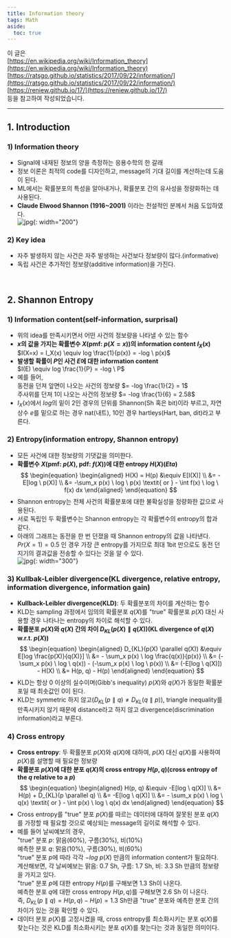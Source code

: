 ```yaml
---
title: Information theory
tags: Math
aside:
  toc: true
---
```


이 글은 <br>
[https://en.wikipedia.org/wiki/Information_theory](https://en.wikipedia.org/wiki/Information_theory) <br>
[https://ratsgo.github.io/statistics/2017/09/22/information/](https://ratsgo.github.io/statistics/2017/09/22/information/) <br>
[https://reniew.github.io/17/](https://reniew.github.io/17/) <br>
등을 참고하여 작성되었습니다.

<!--more-->

---

## 1. Introduction
### 1) Information theory
- Signal에 내재된 정보의 양을 측정하는 응용수학의 한 갈래
- 정보 이론은 최적의 code를 디자인하고, message의 기대 길이를 계산하는데 도움이 된다.
- ML에서는 확률분포의 특성을 알아내거나, 확률분포 간의 유사성을 정량화하는 데 사용된다.
- **Claude Elwood Shannon (1916~2001)** 이라는 전설적인 분께서 처음 도입하였다. <br>
![jpg](https://media.newyorker.com/photos/5909765cc14b3c606c1089f4/master/w_1023,c_limit/Roberts-Claude-Shannon.jpg){: width="200"}

### 2) Key idea
- 자주 발생하지 않는 사건은 자주 발생하는 사건보다 정보량이 많다.(informative)
- 독립 사건은 추가적인 정보량(additive information)을 가진다.

<br>

## 2. Shannon Entropy
### 1) Information content(self-information, surprisal)
- 위의 idea를 만족시키면서 어떤 사건의 정보량을 나타낼 수 있는 함수
- **$x$의 값을 가지는 확률변수 $X$(pmf: $p(X=x)$)의 information content $I_X(x)$** <br>
$I(X=x) = I_X(x) \equiv log \frac{1}{p(x)} = -log \ p(x)$
- **발생할 확률이 $P$인 사건 $E$에 대한 information content** <br>
$I(E) \equiv log \frac{1}{P} = -log \ P$
- 예를 들어, <br>
동전을 던져 앞면이 나오는 사건의 정보량 $= -log \frac{1}{2} = 1$ <br>
주사위를 던져 1이 나오는 사건의 정보량 $= -log \frac{1}{6} = 2.58$
- $I_X(x)$에서 $log$의 밑이 2인 경우의 단위를 Shannon(Sh 혹은 bit)이라 부르고, 자연상수 $e$를 밑으로 하는 경우 nat(내트), 10인 경우 hartleys(Hart, ban, dit)라고 부른다.


### 2) Entropy(information entropy, Shannon entropy)
- 모든 사건에 대한 정보량의 기댓값을 의미한다.
- **확률변수 $X$(pmf: $p(X)$, pdf: $f(X)$)에 대한 entropy $H(X)$(*Eta*)** <br>
$$
\begin{equation}
\begin{aligned}
    H(X) = H(p) &\equiv E[I(X)] \\
    &= -E[log \ p(X)] \\
    &= -\sum_x p(x) \ log \ p(x) \textit{ or } - \int f(x) \ log \ f(x) dx
\end{aligned}
\end{equation}
$$
- Shannon entropy는 전체 사건의 확률분포에 대한 불확실성을 정량화한 값으로 사용된다.
- 서로 독립인 두 확률변수는 Shannon entropy는 각 확률변수의 entropy의 합과 같다.
- 아래의 그래프는 동전을 한 번 던졌을 때 Shannon entropy의 값을 나타낸다. $Pr(X=1)=0.5$ 인 경우 가장 큰 entropy를 가지므로 최대 1bit 만으로도 동전 던지기의 결과값을 전송할 수 있다는 것을 알 수 있다. <br>
![jpg](https://upload.wikimedia.org/wikipedia/commons/thumb/2/22/Binary_entropy_plot.svg/450px-Binary_entropy_plot.svg.png){: width="300"}

### 3) Kullbak-Leibler divergence(KL divergence, relative entropy, information divergence, information gain)
- **Kullback-Leibler divergence(KLD)**: 두 확률분포의 차이를 계산하는 함수
- KLD는 sampling 과정에서 임의의 확률분포 $q(X)$를 "true" 확률분포 $p(X)$ 대신 사용할 경우 나타나는 entropy의 차이로 해석할 수 있다.
- **확률분포 $p(X)$와 $q(X)$ 간의 차이 $D_{KL}(p(X) \parallel q(X))$(KL divergence of $q(X)$ w.r.t. $p(X)$)** <br>
$$
\begin{equation}
\begin{aligned}
    D_{KL}(p(X) \parallel q(X)) &\equiv E[log \frac{p(X)}{q(X)}] \\
    &= - \sum_x p(x) \ log \frac{q(x)}{p(x)} \\
    &= (-\sum_x p(x) \ log \ q(x)) - (-\sum_x p(x) \ log \ p(x)) \\
    &= (-E[log \ q(X)]) - H(X) \\
    &= H(p, q) - H(p)
\end{aligned}
\end{equation}
$$
- KLD는 항상 0 이상의 실수이며(Gibb's inequality) $p(X)$와 $q(X)$가 동일한 확률분포일 때 최솟값인 0이 된다.
- KLD는 symmetric 하지 않고($D_{KL}(p \parallel q) \neq D_{KL}(q \parallel p)$), triangle inequality를 만족시키지 않기 때문에 distance라고 하지 않고 divergence(discrimination information)라고 부른다.

### 4) Cross entropy
- **Cross entropy**: 두 확률분포 $p(X)$와 $q(X)$에 대하여, $p(X)$ 대신 $q(X)$를 사용하여 $p(X)$를 설명할 때 필요한 정보량
- **확률분포 $p(X)$에 대한 분포 $q(X)$의 cross entropy $H(p, q)$(cross entropy of the $q$ relative to a $p$)** <br>
$$
\begin{equation}
\begin{aligned}
    H(p, q) &\equiv -E[log \ q(X)] \\
    &= H(p) + D_{KL}(p \parallel q) \\
    &= -E[log \ q(X)] \\
    &= - \sum_x p(x) \ log \ q(x) \textit{ or } - \int p(x) \ log \ q(x) dx
\end{aligned}
\end{equation}
$$
- Cross entropy를 "true" 분포 $p(X)$를 따르는 데이터에 대하여 잘못된 분포 $q(X)$를 가정할 때 필요할 것으로 예상되는 message의 길이로 해석할 수 있다. <br>
- 예를 들어 날씨예보의 경우, <br>
"true" 분포 $p$: 맑음(60%), 구름(30%), 비(10%) <br>
예측한 분포 $q$: 맑음(10%), 구름(30%), 비(60%) <br>
"true" 분포 $p$에 따라 각각 $-log \ p(X)$ 만큼의 information content가 필요하다. <br>
계산해보면, 각 날씨예보는 맑음: 0.7 Sh, 구름: 1.7 Sh, 비: 3.3 Sh 만큼의 정보량을 가지고 있다. <br>
"true" 분포 $p$에 대한 entropy $H(p)$를 구해보면 1.3 Sh이 나온다. <br>
예측한 분포 $q$에 대한 cross entropy $H(p, q)$를 구해보면 2.6 Sh 이 나온다. <br>
즉, $D_{KL}(p \parallel q) = H(p, q) - H(p) = 1.3$ Sh만큼 "true" 분포와 예측한 분포 간의 차이가 있는 것을 확인할 수 있다.
- 데이터 분포 $p(X)$를 고정시켰을 때, cross entropy를 최소화시키는 분포 $q(X)$를 찾는다는 것은 KLD를 최소화시키는 분포 $q(X)$를 찾는다는 것과 동일한 의미이다.
